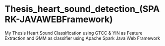 # Thesis_heart_sound_detection_(SPARK-JAVAWEBFramework)
My Thesis Heart Sound Classification using GTCC & YIN as Feature Extraction and GMM as classifier using Apache Spark Java Web Framework
